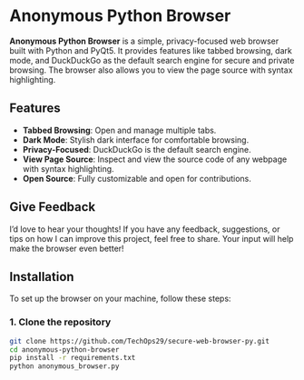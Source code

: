 # Anonymous Python Browser

**Anonymous Python Browser** is a simple, privacy-focused web browser built with Python and PyQt5. It provides features like tabbed browsing, dark mode, and DuckDuckGo as the default search engine for secure and private browsing. The browser also allows you to view the page source with syntax highlighting.

## Features

- **Tabbed Browsing**: Open and manage multiple tabs.
- **Dark Mode**: Stylish dark interface for comfortable browsing.
- **Privacy-Focused**: DuckDuckGo is the default search engine.
- **View Page Source**: Inspect and view the source code of any webpage with syntax highlighting.
- **Open Source**: Fully customizable and open for contributions.

## Give Feedback

I’d love to hear your thoughts! If you have any feedback, suggestions, or tips on how I can improve this project, feel free to share. Your input will help make the browser even better!

## Installation

To set up the browser on your machine, follow these steps:

### 1. Clone the repository

```bash
git clone https://github.com/TechOps29/secure-web-browser-py.git
cd anonymous-python-browser
pip install -r requirements.txt
python anonymous_browser.py
